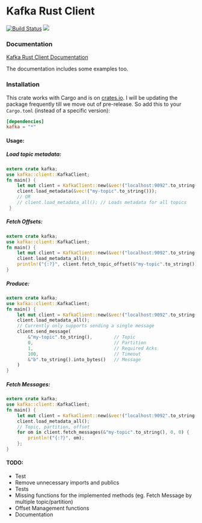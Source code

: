 # Kafka Rust Client

[![Build Status](https://travis-ci.org/spicavigo/kafka-rust.svg?branch=master)](https://travis-ci.org/spicavigo/kafka-rust) [![](http://meritbadge.herokuapp.com/kafka)](https://crates.io/crates/kafka)

### Documentation

[Kafka Rust Client Documentation](http://fauzism.co/rustdoc/kafka/index.html)

The documentation includes some examples too.


### Installation

This crate works with Cargo and is on [crates.io](https://crates.io/crates/kafka). I will be updating the package frequently till we move out of pre-release. So add this to your `Cargo.toml` (instead of a specific version):

```toml
[dependencies]
kafka = "*"
```

#### Usage:

##### Load topic metadata:

```rust
extern crate kafka;
use kafka::client::KafkaClient;
fn main() {
    let mut client = KafkaClient::new(&vec!("localhost:9092".to_string()));
    client.load_metadata(&vec!("my-topic".to_string()));
    // OR
    // client.load_metadata_all(); // Loads metadata for all topics
 }
```
##### Fetch Offsets:

```rust
extern crate kafka;
use kafka::client::KafkaClient;
fn main() {
    let mut client = KafkaClient::new(&vec!("localhost:9092".to_string()));
    client.load_metadata_all();
    println!("{:?}", client.fetch_topic_offset(&"my-topic".to_string()));
}
```
##### Produce:

```rust
extern crate kafka;
use kafka::client::KafkaClient;
fn main() {
    let mut client = KafkaClient::new(&vec!("localhost:9092".to_string()));
    client.load_metadata_all();
    // Currently only supports sending a single message
    client.send_message(
        &"my-topic".to_string(),        // Topic
        0,                              // Partition
        1,                              // Required Acks
        100,                            // Timeout
        &"b".to_string().into_bytes()   // Message
    )
}
```

##### Fetch Messages:

```rust
extern crate kafka;
use kafka::client::KafkaClient;
fn main() {
    let mut client = KafkaClient::new(&vec!("localhost:9092".to_string()));
    client.load_metadata_all();
    // Topic, partition, offset
    for om in client.fetch_messages(&"my-topic".to_string(), 0, 0) {
        println!("{:?}", om);
    };
}
```

#### TODO:

* Test
* Remove unnecessary imports and publics
* Tests
* Missing functions for the implemented methods (eg. Fetch Message by multiple topic/partition)
* Offset Management functions
* Documentation
